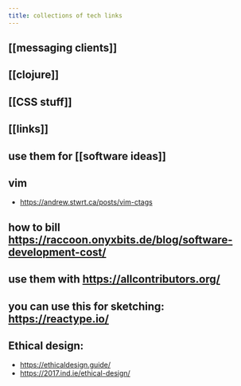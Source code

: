 ```yaml
---
title: collections of tech links
---
```


## [[messaging clients]]
## [[clojure]]
## [[CSS stuff]]
## [[links]]
## use them for [[software ideas]]
###
## vim
- https://andrew.stwrt.ca/posts/vim-ctags
## how to bill https://raccoon.onyxbits.de/blog/software-development-cost/
## use them with https://allcontributors.org/
## you can use this for sketching: https://reactype.io/
## Ethical design:
- https://ethicaldesign.guide/
- https://2017.ind.ie/ethical-design/
